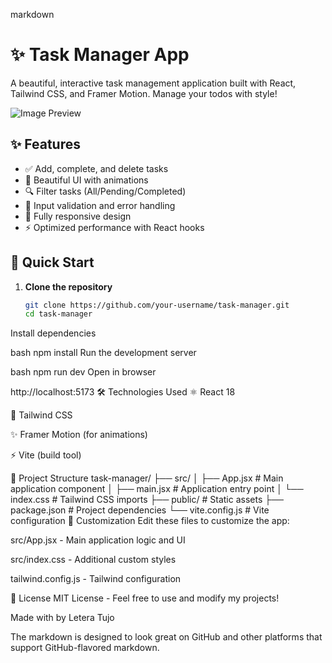 markdown
# ✨ Task Manager App

A beautiful, interactive task management application built with React, Tailwind CSS, and Framer Motion. Manage your todos with style!

<img id="preview" src="" alt="Image Preview" />

## ✨ Features

- ✅ Add, complete, and delete tasks
- 🎨 Beautiful UI with animations
- 🔍 Filter tasks (All/Pending/Completed)
- 📝 Input validation and error handling
- 📱 Fully responsive design
- ⚡ Optimized performance with React hooks

## 🚀 Quick Start

1. **Clone the repository**
   ```bash
   git clone https://github.com/your-username/task-manager.git
   cd task-manager
Install dependencies

bash
npm install
Run the development server

bash
npm run dev
Open in browser

http://localhost:5173
🛠️ Technologies Used
⚛️ React 18

🎨 Tailwind CSS

✨ Framer Motion (for animations)

⚡ Vite (build tool)

📂 Project Structure
task-manager/
├── src/
│   ├── App.jsx        # Main application component
│   ├── main.jsx       # Application entry point
│   └── index.css      # Tailwind CSS imports
├── public/            # Static assets
├── package.json       # Project dependencies
└── vite.config.js     # Vite configuration
🔧 Customization
Edit these files to customize the app:

src/App.jsx - Main application logic and UI

src/index.css - Additional custom styles

tailwind.config.js - Tailwind configuration

📜 License
MIT License - Feel free to use and modify my projects!

Made with by Letera Tujo 


The markdown is designed to look great on GitHub and other platforms that support GitHub-flavored markdown.
